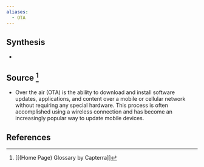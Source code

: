 ```yaml
---
aliases:
  - OTA
---
```

## Synthesis
- 
## Source [^1]
- Over the air (OTA) is the ability to download and install software updates, applications, and content over a mobile or cellular network without requiring any special hardware. This process is often accomplished using a wireless connection and has become an increasingly popular way to update mobile devices.
## References

[^1]: [[(Home Page) Glossary by Capterra]]